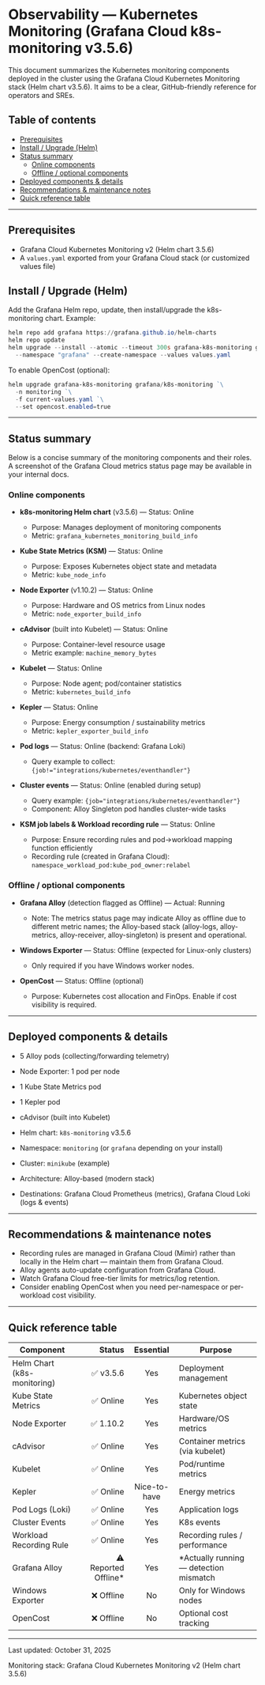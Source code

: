 # Observability — Kubernetes Monitoring (Grafana Cloud k8s-monitoring v3.5.6)

This document summarizes the Kubernetes monitoring components deployed in the cluster using the Grafana Cloud Kubernetes Monitoring stack (Helm chart v3.5.6). It aims to be a clear, GitHub-friendly reference for operators and SREs.

## Table of contents

- [Prerequisites](#prerequisites)
- [Install / Upgrade (Helm)](#install--upgrade-helm)
- [Status summary](#status-summary)
  - [Online components](#online-components)
  - [Offline / optional components](#offline--optional-components)
- [Deployed components & details](#deployed-components--details)
- [Recommendations & maintenance notes](#recommendations--maintenance-notes)
- [Quick reference table](#quick-reference-table)

---

## Prerequisites

- Grafana Cloud Kubernetes Monitoring v2 (Helm chart 3.5.6)
- A `values.yaml` exported from your Grafana Cloud stack (or customized values file)

## Install / Upgrade (Helm)

Add the Grafana Helm repo, update, then install/upgrade the k8s-monitoring chart. Example:

```powershell
helm repo add grafana https://grafana.github.io/helm-charts
helm repo update
helm upgrade --install --atomic --timeout 300s grafana-k8s-monitoring grafana/k8s-monitoring `\`
  --namespace "grafana" --create-namespace --values values.yaml
```

To enable OpenCost (optional):

```powershell
helm upgrade grafana-k8s-monitoring grafana/k8s-monitoring `\
  -n monitoring `\
  -f current-values.yaml `\
  --set opencost.enabled=true
```

---

## Status summary

Below is a concise summary of the monitoring components and their roles. A screenshot of the Grafana Cloud metrics status page may be available in your internal docs.

### Online components

- **k8s-monitoring Helm chart** (v3.5.6) — Status: Online
  - Purpose: Manages deployment of monitoring components
  - Metric: `grafana_kubernetes_monitoring_build_info`

- **Kube State Metrics (KSM)** — Status: Online
  - Purpose: Exposes Kubernetes object state and metadata
  - Metric: `kube_node_info`

- **Node Exporter** (v1.10.2) — Status: Online
  - Purpose: Hardware and OS metrics from Linux nodes
  - Metric: `node_exporter_build_info`

- **cAdvisor** (built into Kubelet) — Status: Online
  - Purpose: Container-level resource usage
  - Metric example: `machine_memory_bytes`

- **Kubelet** — Status: Online
  - Purpose: Node agent; pod/container statistics
  - Metric: `kubernetes_build_info`

- **Kepler** — Status: Online
  - Purpose: Energy consumption / sustainability metrics
  - Metric: `kepler_exporter_build_info`

- **Pod logs** — Status: Online (backend: Grafana Loki)
  - Query example to collect: `{job!="integrations/kubernetes/eventhandler"}`

- **Cluster events** — Status: Online (enabled during setup)
  - Query example: `{job="integrations/kubernetes/eventhandler"}`
  - Component: Alloy Singleton pod handles cluster-wide tasks

- **KSM job labels & Workload recording rule** — Status: Online
  - Purpose: Ensure recording rules and pod→workload mapping function efficiently
  - Recording rule (created in Grafana Cloud): `namespace_workload_pod:kube_pod_owner:relabel`

### Offline / optional components

- **Grafana Alloy** (detection flagged as Offline) — Actual: Running
  - Note: The metrics status page may indicate Alloy as offline due to different metric names; the Alloy-based stack (alloy-logs, alloy-metrics, alloy-receiver, alloy-singleton) is present and operational.

- **Windows Exporter** — Status: Offline (expected for Linux-only clusters)
  - Only required if you have Windows worker nodes.

- **OpenCost** — Status: Offline (optional)
  - Purpose: Kubernetes cost allocation and FinOps. Enable if cost visibility is required.

---

## Deployed components & details

- 5 Alloy pods (collecting/forwarding telemetry)
- Node Exporter: 1 pod per node
- 1 Kube State Metrics pod
- 1 Kepler pod
- cAdvisor (built into Kubelet)

- Helm chart: `k8s-monitoring` v3.5.6
- Namespace: `monitoring` (or `grafana` depending on your install)
- Cluster: `minikube` (example)
- Architecture: Alloy-based (modern stack)
- Destinations: Grafana Cloud Prometheus (metrics), Grafana Cloud Loki (logs & events)

---

## Recommendations & maintenance notes

- Recording rules are managed in Grafana Cloud (Mimir) rather than locally in the Helm chart — maintain them from Grafana Cloud.
- Alloy agents auto-update configuration from Grafana Cloud.
- Watch Grafana Cloud free-tier limits for metrics/log retention.
- Consider enabling OpenCost when you need per-namespace or per-workload cost visibility.

---

## Quick reference table

| Component | Status | Essential | Purpose |
|---|---:|:---:|---|
| Helm Chart (k8s-monitoring) | ✅ v3.5.6 | Yes | Deployment management |
| Kube State Metrics | ✅ Online | Yes | Kubernetes object state |
| Node Exporter | ✅ 1.10.2 | Yes | Hardware/OS metrics |
| cAdvisor | ✅ Online | Yes | Container metrics (via kubelet) |
| Kubelet | ✅ Online | Yes | Pod/runtime metrics |
| Kepler | ✅ Online | Nice-to-have | Energy metrics |
| Pod Logs (Loki) | ✅ Online | Yes | Application logs |
| Cluster Events | ✅ Online | Yes | K8s events |
| Workload Recording Rule | ✅ Online | Yes | Recording rules / performance |
| Grafana Alloy | ⚠️ Reported Offline* | Yes | *Actually running — detection mismatch |
| Windows Exporter | ❌ Offline | No | Only for Windows nodes |
| OpenCost | ❌ Offline | No | Optional cost tracking |

---

Last updated: October 31, 2025

Monitoring stack: Grafana Cloud Kubernetes Monitoring v2 (Helm chart 3.5.6)
